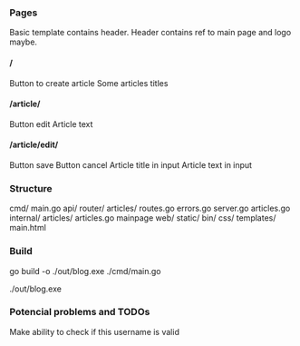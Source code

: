 
### Pages

Basic template contains header. Header contains ref to main page and logo maybe.

#### /
Button to create article
Some articles titles

#### /article/<UUID>
Button edit
Article text

#### /article/edit/<UUID>
Button save
Button cancel
Article title in input 
Article text in input

### Structure
cmd/
  main.go
api/
  router/
    articles/
      routes.go
  errors.go
  server.go
  articles.go
internal/
  articles/
    articles.go
    mainpage
web/
  static/
    bin/
      css/
  templates/
    main.html



### Build
go build -o ./out/blog.exe ./cmd/main.go

./out/blog.exe


### Potencial problems and TODOs
Make ability to check if this username is valid

